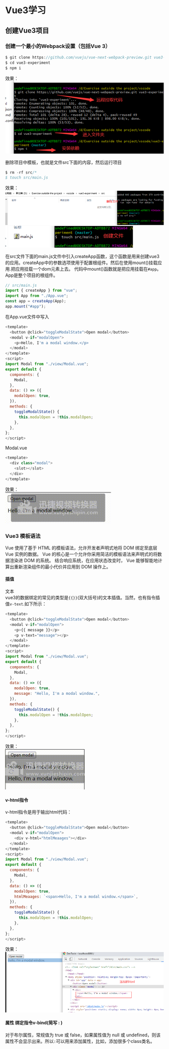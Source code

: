 # Vue3学习

## 创建Vue3项目
### 创建一个最小的Webpack设置（包括Vue 3）
```js
$ git clone https://github.com/vuejs/vue-next-webpack-preview.git vue3-experiment
$ cd vue3-experiment
$ npm i
```
效果：<br>
![](../.vuepress/public/images/vue3-img1.png)

   删除项目中模板，也就是文件src下面的内容，然后运行项目 

```js
$ rm -rf src/*
$ touch src/main.js
```
效果：<br>
![](../.vuepress/public/images/vue3-img2.png)
![](../.vuepress/public/images/vue3-img3.png)

在src文件下面的main.js文件中引入createApp函数，这个函数是用来创建vue3的应用。createApp中的参数选项使用于配置根组件。然后在使用mount()挂载应用.把应用挂载一个dom元素上去。
代码中mount()函数就是把应用挂载在`#app`。App是整个项目的根组件。
```js
// src/main.js
import { createApp } from "vue";
import App from "./App.vue";
const app = createApp(App);
app.mount("#app");
```
在App.vue文件中写入
```js
<template>
  <button @click="toggleModalState">Open modal</button>
  <modal v-if="modalOpen">
    <p>Hello, I'm a modal window.</p>
  </modal>
</template>
<script>
import Modal from "./view/Modal.vue";
export default {
  components: {
    Modal,
  },
  data: () => ({
    modalOpen: true,
  }),
  methods: {
    toggleModalState() {
      this.modalOpen = !this.modalOpen;
    },
  },
};
</script>
```
Modal.vue
```js
<template>
  <div class="modal">
    <slot></slot>
  </div>
</template>
```

效果：<br>
![](../.vuepress/public/images/vue3-img4.gif)


### Vue3 模板语法
Vue 使用了基于 HTML 的模板语法，允许开发者声明式地将 DOM 绑定至底层 Vue 实例的数据。
Vue 的核心是一个允许你采用简洁的模板语法来声明式的将数据渲染进 DOM 的系统。
结合响应系统，在应用状态改变时， Vue 能够智能地计算出重新渲染组件的最小代价并应用到 DOM 操作上。

#### 插值
文本 <br>
vue3的数据绑定的常见的类型是`{{}}`(双大括号)的文本插值。当然，也有指令插值`v-text`.如下所示：
```js
<template>
  <button @click="toggleModalState">Open modal</button>
  <modal v-if="modalOpen">
    <p>{{ message }}</p>
    <p v-text="message"></p>
  </modal>
</template>
<script>
import Modal from "./view/Modal.vue";
export default {
  components: {
    Modal,
  },
  data: () => ({
    modalOpen: true,
    message: "Hello, I'm a modal window.",
  }),
  methods: {
    toggleModalState() {
      this.modalOpen = !this.modalOpen;
    },
  },
};
</script>
```
效果：<br>
![](../.vuepress/public/images/vue3-img5.gif)

#### v-html指令 
v-html指令是用于输出html代码：
```js
<template>
  <button @click="toggleModalState">Open modal</button>
  <modal v-if="modalOpen">
    <div v-html="htmlMeaages"></div>
  </modal>
</template>
<script>
import Modal from "./view/Modal.vue";
export default {
  components: {
    Modal,
  },
  data: () => ({
    modalOpen: true,
    htmlMeaages: `<span>Hello, I'm a modal window.</span>`,
  }),
  methods: {
    toggleModalState() {
      this.modalOpen = !this.modalOpen;
    },
  },
};
</script>
```
效果：<br>
![](../.vuepress/public/images/vue3-img6.png)

#### 属性 绑定指令v-bind(简写 : )
对于布尔属性，常规值为 true 或 false，如果属性值为 null 或 undefined，则该属性不会显示出来。所以`:`可以用来添加属性，比如，添加很多个class类名。
